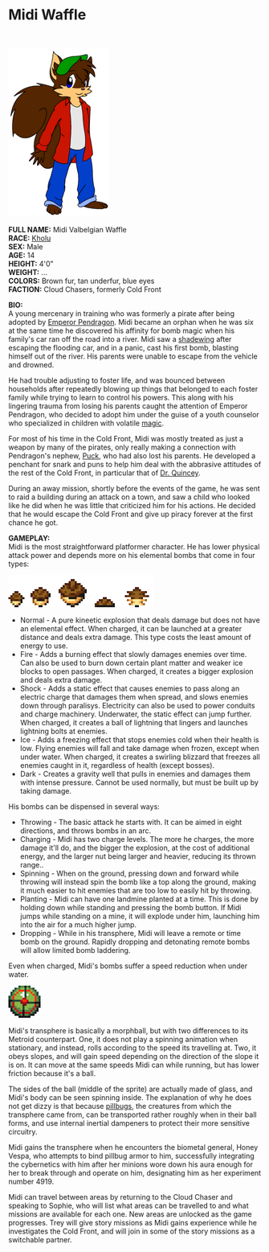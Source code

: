 # Midi Waffle

&nbsp;

![Midi](img/midi.png)

**FULL NAME:** Midi Valbelgian Waffle  
**RACE:** [Kholu](kholu.md)  
**SEX:** Male  
**AGE:** 14  
**HEIGHT:** 4'0"  
**WEIGHT:** ...  
**COLORS:** Brown fur, tan underfur, blue eyes  
**FACTION:** Cloud Chasers, formerly Cold Front

**BIO:**  
A young mercenary in training who was formerly a pirate after being adopted by [Emperor Pendragon](pendragon.md). Midi became an orphan when he was six at the same time he discovered his affinity for bomb magic when his family's car ran off the road into a river. Midi saw a [shadewing](shadewing.md) after escaping the flooding car, and in a panic, cast his first bomb, blasting himself out of the river. His parents were unable to escape from the vehicle and drowned.

He had trouble adjusting to foster life, and was bounced between households after repeatedly blowing up things that belonged to each foster family while trying to learn to control his powers. This along with his lingering trauma from losing his parents caught the attention of Emperor Pendragon, who decided to adopt him under the guise of a youth counselor who specialized in children with volatile [magic](magic.md).

For most of his time in the Cold Front, Midi was mostly treated as just a weapon by many of the pirates, only really making a connection with Pendragon's nephew, [Puck](puck.md), who had also lost his parents. He developed a penchant for snark and puns to help him deal with the abbrasive attitudes of the rest of the Cold Front, in particular that of [Dr. Quincey](drq.md).

During an away mission, shortly before the events of the game, he was sent to raid a building during an attack on a town, and saw a child who looked like he did when he was little that criticized him for his actions. He decided that he would escape the Cold Front and give up piracy forever at the first chance he got.

**GAMEPLAY:**  
Midi is the most straightforward platformer character. He has lower physical attack power and depends more on his elemental bombs that come in four types:

![Bombs](img/bombs.gif)

* Normal - A pure kineetic explosion that deals damage but does not have an elemental effect. When charged, it can be launched at a greater distance and deals extra damage. This type costs the least amount of energy to use.
* Fire - Adds a burning effect that slowly damages enemies over time. Can also be used to burn down certain plant matter and weaker ice blocks to open passages. When charged, it creates a bigger explosion and deals extra damage.
* Shock - Adds a static effect that causes enemies to pass along an electric charge that damages them when spread, and slows enemies down through paralisys. Electricity can also be used to power conduits and charge machinery. Underwater, the static effect can jump further. When charged, it creates a ball of lightning that lingers and launches lightning bolts at enemies.
* Ice - Adds a freezing effect that stops enemies cold when their health is low. Flying enemies will fall and take damage when frozen, except when under water. When charged, it creates a swirling blizzard that freezes all enemies caught in it, regardless of health (except bosses).
* Dark - Creates a gravity well that pulls in enemies and damages them with intense pressure. Cannot be used normally, but must be built up by taking damage.

His bombs can be dispensed in several ways:

* Throwing - The basic attack he starts with. It can be aimed in eight directions, and throws bombs in an arc.
* Charging - Midi has two charge levels. The more he charges, the more damage it'll do, and the bigger the explosion, at the cost of additional energy, and the larger nut being larger and heavier, reducing its thrown range..
* Spinning - When on the ground, pressing down and forward while throwing will instead spin the bomb like a top along the ground, making it much easier to hit enemies that are too low to easily hit by throwing.
* Planting - Midi can have one landmine planted at a time. This is done by holding down while standing and pressing the bomb button. If Midi jumps while standing on a mine, it will explode under him, launching him into the air for a much higher jump.
* Dropping - While in his transphere, Midi will leave a remote or time bomb on the ground. Rapidly dropping and detonating remote bombs will allow limited bomb laddering.

Even when charged, Midi's bombs suffer a speed reduction when under water.

![Transphere](img/transphere.gif)

Midi's transphere is basically a morphball, but with two differences to its Metroid counterpart. One, it does not play a spinning animation when stationary, and instead, rolls according to the speed its travelling at. Two, it obeys slopes, and will gain speed depending on the direction of the slope it is on. It can move at the same speeds Midi can while running, but has lower friction because it's a ball.

The sides of the ball (middle of the sprite) are actually made of glass, and Midi's body can be seen spinning inside. The explanation of why he does not get dizzy is that because [pillbugs](biometals.md), the creatures from which the transphere came from, can be transported rather roughly when in their ball forms, and use internal inertial dampeners to protect their more sensitive circuitry.

Midi gains the transphere when he encounters the biometal general, Honey Vespa, who attempts to bind pillbug armor to him, successfully integrating the cybernetics with him after her minions wore down his aura enough for her to break through and operate on him, designating him as her experiment number 4919.

Midi can travel between areas by returning to the Cloud Chaser and speaking to Sophie, who will list what areas can be travelled to and what missions are available for each one. New areas are unlocked as the game progresses. Trey will give story missions as Midi gains experience while he investigates the Cold Front, and will join in some of the story missions as a switchable partner.
